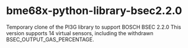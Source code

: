 # bme68x-python-library-bsec2.2.0
Temporary clone of the PI3G library to support BOSCH BSEC 2.2.0
This version supports 14 virtual sensors, including the withdrawn BSEC_OUTPUT_GAS_PERCENTAGE.

